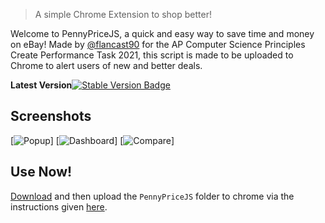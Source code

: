 >A simple Chrome Extension to shop better!

Welcome to PennyPriceJS, a quick and easy way to save time and money on eBay! Made by <a href="https://github.com/flancast90">@flancast90</a> for the AP Computer Science Principles Create Performance Task 2021, this script is made to be uploaded to Chrome to alert users of new and better deals.

**Latest Version**[![Stable Version Badge](https://img.shields.io/badge/Stable-v1.3-brightgreen)](https://github.com/flancast90/PennyPriceJS/releases/latest)

## Screenshots 
[![Popup](https://i.imgur.com/uguIjeL.png)]
[![Dashboard](https://i.imgur.com/1BG8mTh.png)]
[![Compare](https://i.imgur.com/TewpLQ9.png)]

## Use Now!
<a href="https://github.com/flancast90/PennyPriceJS/archive/refs/heads/main.zip">Download</a> and then upload the ```PennyPriceJS``` folder to chrome via the instructions given <a href="https://webkul.com/blog/how-to-install-the-unpacked-extension-in-chrome/">here</a>.

